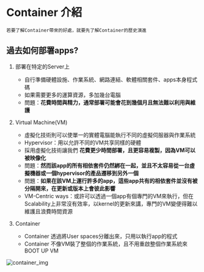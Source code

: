 # Container 介紹
    若要了解Container帶來的好處，就要先了解Container的歷史演進

## 過去如何部署apps?

1. 部署在特定的Server上
    - 自行準備硬體設施、作業系統、網路連結、軟體相關套件、apps本身程式碼
    - 如果需要更多的運算資源，多加幾台電腦
    - 問題：**花費時間與精力，通常部署可能會花到幾個月且無法難以利用與維護**

2. Virtual Machine(VM)
    - 虛擬化技術則可以使單一的實體電腦能執行不同的虛擬伺服器與作業系統
    - Hypervisor：用以允許不同的VM共享同樣的硬體
    - 採用虛擬化技術讓我們 **花費更少時間部署，且更容易複製，因為VM可以被映像化**
    - 問題：**然而該app的所有相依套件仍然綁在一起，並且不太容易從一台虛擬機器或一個hypervisor的產品遷移到另外一個**
    - 問題：**如果在該VM上運行許多的app，這些app共有的相依套件並沒有被分隔開來，在更新或版本上會彼此影響**
    - VM-Centric ways：或許可以透過一個app有個專門的VM來執行，但在Scalability上非常沒有效率，以kernel的更新來講，專門的VM變便得難以維護且浪費時間資源

3. Container
    - Container 透過將User spaces分離出來，只用以執行app的程式
    - Container 不像VM裝了整個的作業系統，且不用重啟整個作業系統來BOOT UP VM

![container_img](../imgs/container_involving.png)


